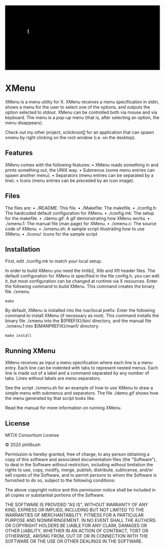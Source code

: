 <p align="center">
  <img src="/demo.gif", title="demo"/>
</p>		 
                                 
# XMenu
				 
XMenu is a menu utility for X.
XMenu receives a menu specification in stdin, shows a menu for the user
to select one of the options, and outputs the option selected to stdout.
XMenu can be controlled both via mouse and via keyboard.  The menu is a
pop-up menu (that is, after selecting an option, the menu disappears).

Check out my other project, xclickroot[0] for an application that can
spawn xmenu by right clicking on the root window (i.e. on the desktop).

[0]: https://github.com/phillbush/xclickroot


## Features

XMenu comes with the following features:
• XMenu reads something in and prints something out, the UNIX way.
• Submenus (some menu entries can spawn another menu).
• Separators (menu entries can be separated by a line).
• Icons (menu entries can be preceded by an icon image).


## Files

The files are:
• ./README:     This file.
• ./Makefile:   The makefile.
• ./config.h:   The hardcoded default configuration for XMenu.
• ./config.mk:  The setup for the makefile.
• ./demo.gif:   A gif demonstrating how XMenu works.
• ./xmenu.1:    The manual file (man page) for XMenu.
• ./xmenu.c:    The source code of XMenu.
• ./xmenu.sh:   A sample script illustrating how to use XMenu.
• ./icons/:     Icons for the sample script


## Installation

First, edit ./config.mk to match your local setup.

In order to build XMenu you need the Imlib2, Xlib and Xft header files.
The default configuration for XMenu is specified in the file config.h,
you can edit it, but most configuration can be changed at runtime via
X resources.  Enter the following command to build XMenu.  This command
creates the binary file ./xmenu.

	make

By default, XMenu is installed into the /usr/local prefix.  Enter the
following command to install XMenu (if necessary as root).  This command
installs the binary file ./xmenu into the ${PREFIX}/bin/ directory, and
the manual file ./xmenu.1 into ${MANPREFIX}/man1/ directory.

	make install


## Running XMenu

XMenu receives as input a menu specification where each line is a menu
entry.  Each line can be indented with tabs to represent nested menus.
Each line is made out of a label and a command separated by any number
of tabs.  Lines without labels are menu separators.

See the script ./xmenu.sh for an example of how to use XMenu to draw a
simple menu with submenus and separators.  The file ./demo.gif shows how
the menu generated by that script looks like.

Read the manual for more information on running XMenu.


## License

MIT/X Consortium License

© 2020 phillbush

Permission is hereby granted, free of charge, to any person obtaining a
copy of this software and associated documentation files (the "Software"),
to deal in the Software without restriction, including without limitation
the rights to use, copy, modify, merge, publish, distribute, sublicense,
and/or sell copies of the Software, and to permit persons to whom the
Software is furnished to do so, subject to the following conditions:

The above copyright notice and this permission notice shall be included in
all copies or substantial portions of the Software.

THE SOFTWARE IS PROVIDED "AS IS", WITHOUT WARRANTY OF ANY KIND, EXPRESS OR
IMPLIED, INCLUDING BUT NOT LIMITED TO THE WARRANTIES OF MERCHANTABILITY,
FITNESS FOR A PARTICULAR PURPOSE AND NONINFRINGEMENT.  IN NO EVENT SHALL
THE AUTHORS OR COPYRIGHT HOLDERS BE LIABLE FOR ANY CLAIM, DAMAGES OR OTHER
LIABILITY, WHETHER IN AN ACTION OF CONTRACT, TORT OR OTHERWISE, ARISING
FROM, OUT OF OR IN CONNECTION WITH THE SOFTWARE OR THE USE OR OTHER
DEALINGS IN THE SOFTWARE.
